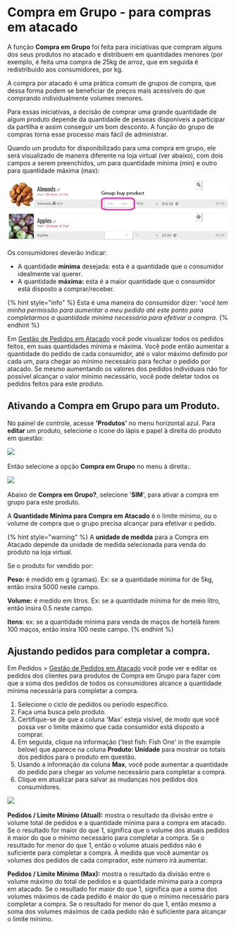 # Compra em Grupo - para compras em atacado

A função **Compra em Grupo** foi feita para iniciativas que compram alguns dos seus produtos no atacado e distribuem em quantidades menores \(por exemplo, é feita uma compra de 25kg de arroz, que em seguida é redistribuido aos consumidores, por kg. 

A compra por atacado é uma prática comum de grupos de compra, que dessa forma podem se beneficiar de preços mais acessíveis do que comprando individualmente volumes menores.

Para essas iniciativas, a decisão de comprar uma grande quantidade de algum produto depende da quantidade de pessoas disponíveis a participar da partilha e assim conseguir um bom desconto. A função do grupo de compras torna esse processo mais fácil de administrar.

Quando um produto for disponibilizado para uma compra em grupo, ele será visualizado de maneira diferente na loja virtual \(ver abaixo\), com dois campos a serem preenchidos, um para quantidade mínima \(min\) e outro para quantidade máxima \(max\):

![](../../.gitbook/assets/group-buy%20%281%29.png)

Os consumidores deverão indicar:

* A quantidade **mínima** desejada: esta é a quantidade que o consumidor idealmente vai querer. 
* A quantidade **máxima:** esta é a maior quantidade que o consumidor está disposto a comprar/receber. 

{% hint style="info" %}
Esta é uma maneira do consumidor dizer: '_você tem minha permissão para aumentar o meu pedido até este ponto para completarmos a quantidade mínima necessária para efetivar a compra_. 
{% endhint %}

Em [Gestão de Pedidos em Atacado](https://app.gitbook.com/@ofn-brasil/s/guide-ofn/~/drafts/-M7y4zuNbeCZJmohSlf3/recursos-basicos/orders/view-orders#bulk-order-management/@drafts) você pode visualizar todos os pedidos feitos, em suas quantidades mínima e máxima. Você pode então aumentar a quantidade do pedido de cada consumidor, até o valor máximo definido por cada um, para chegar ao mínimo necessário para fechar o pedido por atacado. Se mesmo aumentando os valores dos pedidos individuais não for possível alcançar o valor mínimo necessário, você pode deletar todos os pedidos feitos para este produto.

## Ativando a Compra em Grupo para um Produto.

No painel de controle, acesse **'Produtos'** no menu horizontal azul. Para **editar** um produto, selecione o ícone do lápis e papel à direita do produto em questão:

![](../../.gitbook/assets/productedit.jpg)

Então selecione a opção **Compra em Grupo** no menu à direita:.

![](../../.gitbook/assets/groupbuy.jpg)

Abaixo de **Compra em Grupo?**, selecione '**SIM**', para ativar a compra em grupo para este produto.

A **Quantidade Mínima para Compra em Atacado** é o limite mínimo, ou o volume de compra que o grupo precisa alcançar para efetivar o pedido.

{% hint style="warning" %}
A **unidade de medida** para a Compra em Atacado depende da unidade de medida selecionada para venda do produto na loja virtual.

Se o produto for vendido por:

**Peso:** é medido em g \(gramas\). Ex: se a quantidade mínima for de 5kg, então insira 5000 neste campo.

**Volume:** é medido em litros. Ex: se a quantidade mínima for de meio litro, então insira 0.5 neste campo. 

**Itens**: ex: se a quantidade mínima para venda de maços de hortelã forem 100 maços, então insira 100 neste campo. 
{% endhint %}

## Ajustando pedidos para completar a compra.

Em Pedidos &gt; [Gestão de Pedidos em Atacado](%20https://app.gitbook.com/@ofn-brasil/s/guide-ofn/~/drafts/-M7y4zuNbeCZJmohSlf3/recursos-basicos/orders/view-orders#bulk-order-management/@drafts) você pode ver e editar os pedidos dos clientes para produtos de Compra em Grupo para fazer com que a soma dos pedidos de todos os consumidores alcance a quantidade mínima necessária para completar a compra.

1. Selecione o ciclo de pedidos ou período específico. 
2. Faça uma busca pelo produto. 
3. Certifique-se de que a coluna 'Max' esteja visível, de modo que você possa ver o limite máximo que cada consumidor está disposto a comprar.
4. Em seguida, clique na informação \('test fish: Fish One' in the example below\) que aparece na coluna **Produto: Unidade** para mostrar os totais dos pedidos para o produto em questão. 
5. Usando a informação da coluna **Max**, você pode aumentar a quantidade do pedido para chegar ao volume necessário para completar a compra.
6. Clique em atualizar para salvar as mudanças nos pedidos dos consumidores. 

![](../../.gitbook/assets/bulkorder2.jpg)

**Pedidos / Limite Mínimo \(Atual\):** mostra o resultado da divisão entre o volume total de pedidos e a quantidade mínima para a compra em atacado. Se o resultado for maior do que 1, significa que o volume dos atuais pedidos é maior do que o mínimo necessário para completar a compra. Se o resultado for menor do que 1, então o volume atuais pedidos não é suficiente para completar a compra. À medida que você aumentar os volumes dos pedidos de cada comprador, este número irá aumentar. 

**Pedidos / Limite Mínimo \(Max\):** mostra o resultado da divisão entre o volume máximo do total de pedidos e a quantidade mínima para a compra em atacado. Se o resultado for maior do que 1, significa que a soma dos volumes máximos de cada pedido é maior do que o mínimo necessário para completar a compra. Se o resultado for menor do que 1, então mesmo a soma dos volumes máximos de cada pedido não é suficiente para alcançar o limite mínimo.

